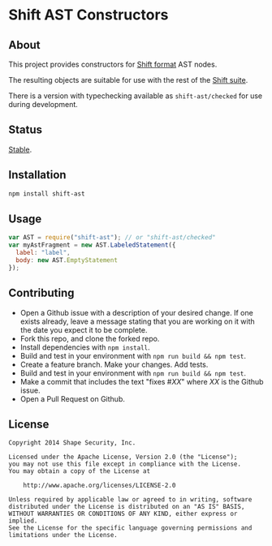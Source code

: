 Shift AST Constructors
======================


## About

This project provides constructors for
[Shift format](https://github.com/shapesecurity/shift-spec) AST nodes.

The resulting objects are suitable for use with the rest of the [Shift suite](http://shift-ast.org/).

There is a version with typechecking available as `shift-ast/checked` for use during development.

## Status

[Stable](http://nodejs.org/api/documentation.html#documentation_stability_index).


## Installation

```sh
npm install shift-ast
```


## Usage

```js
var AST = require("shift-ast"); // or "shift-ast/checked"
var myAstFragment = new AST.LabeledStatement({
  label: "label",
  body: new AST.EmptyStatement
});
```


## Contributing

* Open a Github issue with a description of your desired change. If one exists already, leave a message stating that you are working on it with the date you expect it to be complete.
* Fork this repo, and clone the forked repo.
* Install dependencies with `npm install`.
* Build and test in your environment with `npm run build && npm test`.
* Create a feature branch. Make your changes. Add tests.
* Build and test in your environment with `npm run build && npm test`.
* Make a commit that includes the text "fixes #*XX*" where *XX* is the Github issue.
* Open a Pull Request on Github.


## License

    Copyright 2014 Shape Security, Inc.

    Licensed under the Apache License, Version 2.0 (the "License");
    you may not use this file except in compliance with the License.
    You may obtain a copy of the License at

        http://www.apache.org/licenses/LICENSE-2.0

    Unless required by applicable law or agreed to in writing, software
    distributed under the License is distributed on an "AS IS" BASIS,
    WITHOUT WARRANTIES OR CONDITIONS OF ANY KIND, either express or implied.
    See the License for the specific language governing permissions and
    limitations under the License.
